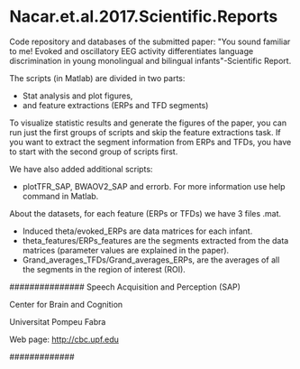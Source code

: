 # Nacar.et.al.2017.Scientific.Reports
Code repository and databases of the submitted paper: "You sound familiar to me! Evoked and oscillatory EEG activity differentiates language discrimination in young monolingual and bilingual infants"-Scientific Report.

The scripts (in Matlab) are divided in two parts:
- Stat analysis and plot figures,
- and feature extractions (ERPs and TFD segments)

To visualize statistic results and generate the figures of the paper, you can run just the first groups of scripts and skip the feature extractions task. If you want to extract the segment information from ERPs and TFDs, you have to start with the second group of scripts first.   

We have also added additional scripts:

- plotTFR_SAP, BWAOV2_SAP and errorb. For more information use help command in Matlab.

About the datasets, for each feature (ERPs or TFDs) we have 3 files .mat. 
- Induced theta/evoked_ERPs are data matrices for each infant. 
- theta_features/ERPs_features are the segments extracted from the data matrices (parameter values are explained in the paper).
- Grand_averages_TFDs/Grand_averages_ERPs, are the averages of all the segments in the region of interest (ROI).

###############
Speech Acquisition and Perception (SAP)

Center for Brain and Cognition

Universitat Pompeu Fabra

Web page: http://cbc.upf.edu

#############
